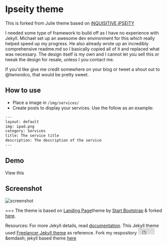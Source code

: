 # Ipseity theme
This is forked from
Julie theme based on [iNQUISITIVE iPSEITY ](http://j-heffernan.github.io/ii/#)

I needed some type of framework to build off as I have no experience with Jekyll. Michael set up an awesome dev environment for this which really helped speed up my progress. He also already wrote up an incredibly comprehensive readme.md so I basically copied all of it and replaced what was necessary. The design itself is my own and I cannot let you sell this or tweak the design for resale, unless I you contact me.

If you'd like give me credit somewhere on your blog or tweet a shout out to @twnsndco, that would be pretty sweet.
## How to use
 - Place a image in `/img/services/`
 - Create posts to display your services. Use the follow as an example:

```txt
---
layout: default
img: ipad.png
category: Services
title: The service title
description: The description of the service
---
```

## Demo
View this 

## Screenshot
![screenshot](https://raw.githubusercontent.com/swcool/landing-page-theme/master/img/screenshot.png)

===
The theme is based on [Landing Page](http://startbootstrap.com/templates/landing-page/)theme by [Start Bootstrap](http://startbootstrap.com/) & forked [here](https://github.com/swcool/landing-page-theme/).

Resources:
For more Jekyll details, read [documentation](http://jekyllrb.com/).
This Jekyll theme used [Freelancer Jekyll theme](https://github.com/jeromelachaud/freelancer-theme/) as reference.
Fork my respository <iframe src="http://ghbtns.com/github-btn.html?user=mdo&repo=github-buttons&type=fork"
  allowtransparency="true" frameborder="0" scrolling="0" width="53" height="20"></iframe> &emdash; jekyll based theme [here]()
